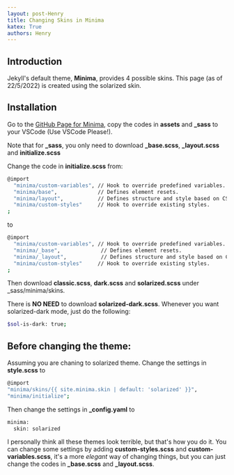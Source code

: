 ```yaml
---
layout: post-Henry
title: Changing Skins in Minima
katex: True
authors: Henry
---
```

## Introduction
Jekyll's default theme, **Minima**, provides 4 possible skins. This page (as of 22/5/2022) is created using the solarized skin.
## Installation
Go to the [GitHub Page for Minima](https://github.com/jekyll/minima), copy the codes in **assets** and **_sass** to your VSCode (Use VSCode Please!). 

Note that for **_sass**, you only need to download **_base.scss**, **_layout.scss** and **initialize.scss**

Change the code in **initialize.scss** from:
```bash
@import
  "minima/custom-variables", // Hook to override predefined variables.
  "minima/base",             // Defines element resets.
  "minima/layout",           // Defines structure and style based on CSS selectors.
  "minima/custom-styles"     // Hook to override existing styles.
;
```
to
```bash
@import
  "minima/custom-variables", // Hook to override predefined variables.
  "minima/_base",             // Defines element resets.
  "minima/_layout",           // Defines structure and style based on CSS selectors.
  "minima/custom-styles"     // Hook to override existing styles.
;
```
Then download **classic.scss**, **dark.scss** and **solarized.scss** under _sass/minima/skins. 

There is **NO NEED** to download **solarized-dark.scss**. Whenever you want solarized-dark mode, just do the following:
```bash
$sol-is-dark: true;
```
## Before changing the theme:
Assuming you are chaning to solarized theme.
 Change the settings in **style.scss** to 

```bash
@import
"minima/skins/{{ site.minima.skin | default: 'solarized' }}",
"minima/initialize";

```
 Then change the settings in **_config.yaml** to

```bash
minima:
  skin: solarized
```

I personally think all these themes look terrible, but that's how you do it. You can change some settings by adding **custom-styles.scss** and **custom-variables.scss**, it's a more _elegant_ way of changing things, but you can just change the codes in **_base.scss** and **_layout.scss**.



